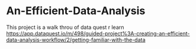 # An-Efficient-Data-Analysis

This project is a walk throu of data quest r learn https://app.dataquest.io/m/498/guided-project%3A-creating-an-efficient-data-analysis-workflow/2/getting-familiar-with-the-data
